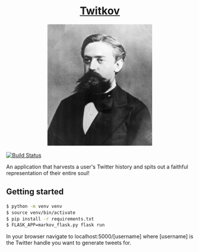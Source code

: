 <h1 align="center"><a href="https://twitkov.club">Twitkov</a></h1>
<p align="center"><img src="/static/markov-portrait-2.jpeg" /></p>

[![Build Status](https://travis-ci.org/brianshortnh/twitkov.svg?branch=master)](https://travis-ci.org/brianshortnh/twitkov)

An application that harvests a user's Twitter history and spits out a faithful
representation of their entire soul!

## Getting started

```bash
$ python -m venv venv
$ source venv/bin/activate
$ pip install -r requirements.txt
$ FLASK_APP=markov_flask.py flask run
```

In your browser navigate to localhost:5000/[username] where [username] is the
Twitter handle you want to generate tweets for.
